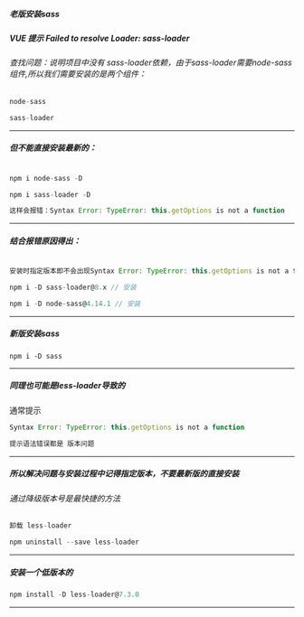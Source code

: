 ##### 老版安装sass
#####  VUE 提示 Failed to resolve Loader: sass-loader









###### 查找问题：说明项目中没有 sass-loader依赖，由于sass-loader需要node-sass组件,所以我们需要安装的是两个组件：




```js
node-sass

sass-loader
```

---
##### 但不能直接安装最新的：
```js

npm i node-sass -D

npm i sass-loader -D

这样会报错：Syntax Error: TypeError: this.getOptions is not a function
```

---

##### 结合报错原因得出：
```js

安装时指定版本即不会出现Syntax Error: TypeError: this.getOptions is not a function

npm i -D sass-loader@8.x // 安装

npm i -D node-sass@4.14.1 // 安装

```
--- 
##### 新版安装sass
```
npm i -D sass
```
---

##### 同理也可能是less-loader导致的

通常提示

```js
Syntax Error: TypeError: this.getOptions is not a function

提示语法错误都是 版本问题

```
---
##### 所以解决问题与安装过程中记得指定版本，不要最新版的直接安装

###### 通过降级版本号是最快捷的方法

```js
卸载 less-loader

npm uninstall --save less-loader
```
---
##### 安装一个低版本的

```js
npm install -D less-loader@7.3.0
```
-----------------------------------
